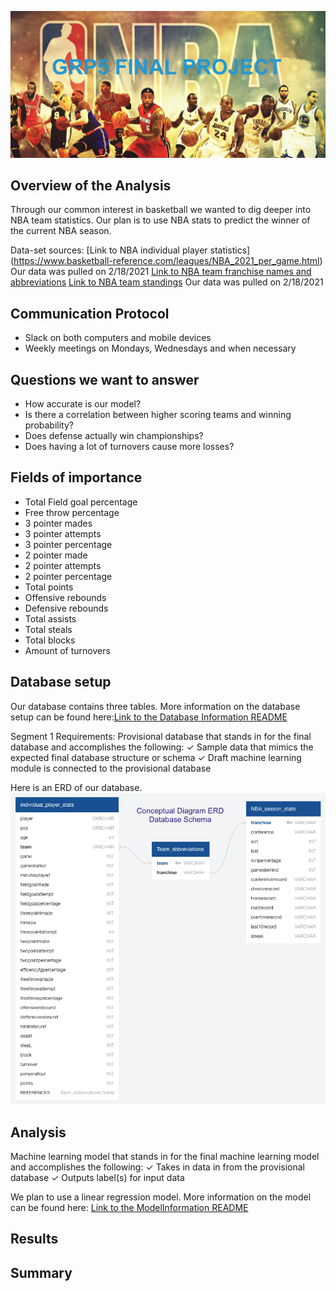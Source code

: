 ![Header](Pictures/Header.PNG)

## Overview of the Analysis
Through our common interest in basketball we wanted to dig deeper into NBA team statistics. Our plan is to use NBA stats to predict the winner of the current NBA season. 

Data-set sources:
[Link to NBA individual player statistics] (https://www.basketball-reference.com/leagues/NBA_2021_per_game.html) Our data was pulled on 2/18/2021
[Link to NBA team franchise names and abbreviations](https://en.wikipedia.org/wiki/Wikipedia:WikiProject_National_Basketball_Association/National_Basketball_Association_team_abbreviations)
[Link to NBA team standings](https://www.nba.com/standings) Our data was pulled on 2/18/2021

## Communication Protocol
* Slack on both computers and mobile devices
* Weekly meetings on Mondays, Wednesdays and when necessary

## Questions we want to answer
* How accurate is our model?
* Is there a correlation between higher scoring teams and winning probability?
* Does defense actually win championships?
* Does having a lot of turnovers cause more losses?

## Fields of importance
* Total Field goal percentage
* Free throw percentage
* 3 pointer mades
* 3 pointer attempts
* 3 pointer percentage
* 2 pointer made
* 2 pointer attempts
* 2 pointer percentage
* Total points
* Offensive rebounds
* Defensive rebounds
* Total assists
* Total steals
* Total blocks
* Amount of turnovers

## Database setup
Our database contains three tables. More information on the database setup can be found here:[Link to the Database Information README](https://github.com/JmSambajon/group5-project/blob/toai_data_analytics/MachineLearningMD.md)

Segment 1 Requirements:
Provisional database that stands in for the final database and accomplishes the following:
✓ Sample data that mimics the expected final database structure or schema
✓ Draft machine learning module is connected to the provisional database

Here is an ERD of our database.
![ERD](Pictures/ERD.PNG)

## Analysis

Machine learning model that stands in for the final machine learning model and accomplishes the following:
✓ Takes in data in from the provisional database
✓ Outputs label(s) for input data

We plan to use a linear regression model. More information on the model can be found here: [Link to the ModelInformation README](https://github.com/JmSambajon/group5-project/blob/toai_data_analytics/README.md)

## Results

## Summary